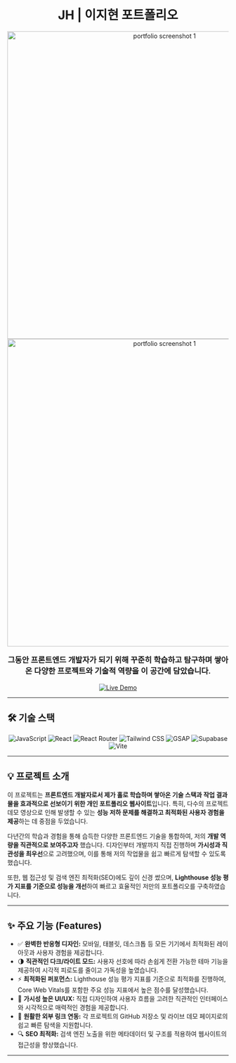 <div align="center">
  <h1>JH | 이지현 포트폴리오</h1>
  <img src="https://ewqfysoxkdbxiitjyrgr.supabase.co/storage/v1/object/public/portfolio/Portfolio/portfolio-screenshot1.png" alt="portfolio screenshot 1" width="700px" />
  <img src="https://ewqfysoxkdbxiitjyrgr.supabase.co/storage/v1/object/public/portfolio/Portfolio/portfolio-screenshot2.png" alt="portfolio screenshot 1" width="700px" />
  
  <p style="font-size: 1.25em; font-weight: 600;">
    그동안 프론트엔드 개발자가 되기 위해 꾸준히 학습하고 탐구하며 쌓아온 다양한 프로젝트와 기술적 역량을 이 공간에 담았습니다.
  </p>

  <p>
    <a href="https://dlwlgus.vercel.app/" target="_blank">
      <img src="https://img.shields.io/badge/Live%20Demo-1A2B3C?style=for-the-badge&logo=google-chrome&logoColor=white" alt="Live Demo">
    </a>
  </p>
</div>

---

## 🛠️ 기술 스택

<p align="center">
  <img src="https://img.shields.io/badge/JavaScript-F7DF1E?style=for-the-badge&logo=javascript&logoColor=black" alt="JavaScript" />
  <img src="https://img.shields.io/badge/React-61DAFB?style=for-the-badge&logo=react&logoColor=black" alt="React" />
  <img src="https://img.shields.io/badge/React_Router-CA1C22?style=for-the-badge&logo=reactrouter&logoColor=white" alt="React Router" />
  <img src="https://img.shields.io/badge/Tailwind_CSS-06B6D4?style=for-the-badge&logo=tailwindcss&logoColor=white" alt="Tailwind CSS" />
  <img src="https://img.shields.io/badge/GSAP-88CE02?style=for-the-badge&logo=gsap&logoColor=white" alt="GSAP" />
  <img src="https://img.shields.io/badge/Supabase-3ECF8E?style=for-the-badge&logo=supabase&logoColor=white" alt="Supabase" />
  <img src="https://img.shields.io/badge/Vite-646CFF?style=for-the-badge&logo=vite&logoColor=white" alt="Vite" />
</p>

---

## 💡 프로젝트 소개

이 프로젝트는 **프론트엔드 개발자로서 제가 홀로 학습하며 쌓아온 기술 스택과 작업 결과물을 효과적으로 선보이기 위한 개인 포트폴리오 웹사이트**입니다. 특히, 다수의 프로젝트 데모 영상으로 인해 발생할 수 있는 **성능 저하 문제를 해결하고 최적화된 사용자 경험을 제공**하는 데 중점을 두었습니다.

다년간의 학습과 경험을 통해 습득한 다양한 프론트엔드 기술을 통합하여, 저의 **개발 역량을 직관적으로 보여주고자** 했습니다. 디자인부터 개발까지 직접 진행하며 **가시성과 직관성을 최우선**으로 고려했으며, 이를 통해 저의 작업물을 쉽고 빠르게 탐색할 수 있도록 했습니다.

또한, 웹 접근성 및 검색 엔진 최적화(SEO)에도 깊이 신경 썼으며, **Lighthouse 성능 평가 지표를 기준으로 성능을 개선**하여 빠르고 효율적인 저만의 포트폴리오를 구축하였습니다.

---

## ✨ 주요 기능 (Features)

- ✅ **완벽한 반응형 디자인:** 모바일, 태블릿, 데스크톱 등 모든 기기에서 최적화된 레이아웃과 사용자 경험을 제공합니다.
- 🌗 **직관적인 다크/라이트 모드:** 사용자 선호에 따라 손쉽게 전환 가능한 테마 기능을 제공하여 시각적 피로도를 줄이고 가독성을 높였습니다.
- ⚡ **최적화된 퍼포먼스:** Lighthouse 성능 평가 지표를 기준으로 최적화를 진행하여, Core Web Vitals를 포함한 주요 성능 지표에서 높은 점수를 달성했습니다.
- 🎨 **가시성 높은 UI/UX:** 직접 디자인하여 사용자 흐름을 고려한 직관적인 인터페이스와 시각적으로 매력적인 경험을 제공합니다.
- 🔗 **원활한 외부 링크 연동:** 각 프로젝트의 GitHub 저장소 및 라이브 데모 페이지로의 쉽고 빠른 탐색을 지원합니다.
- 🔍 **SEO 최적화:** 검색 엔진 노출을 위한 메타데이터 및 구조를 적용하여 웹사이트의 접근성을 향상했습니다.

---
